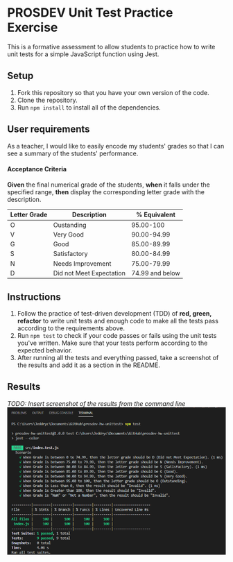 # PROSDEV Unit Test Practice Exercise

This is a formative assessment to allow students to practice how to write unit tests for a simple JavaScript function using Jest.

## Setup

1.  Fork this repository so that you have your own version of the code.
2.  Clone the repository.
3.  Run `npm install` to install all of the dependencies.

## User requirements
As a teacher, I would like to easily encode my students' grades so that I can see a summary of the students' performance.

#### Acceptance Criteria
**Given** the final numerical grade of the students, **when** it falls under the specified range, **then** display the corresponding letter grade with the description.

Letter Grade | Description | % Equivalent
--|---|--
O | Oustanding |  95.00-100
V | Very Good | 90.00-94.99
G | Good | 85.00-89.99
S | Satisfactory | 80.00-84.99
N | Needs Improvement | 75.00-79.99
D | Did not Meet Expectation | 74.99 and below

## Instructions
1.  Follow the practice of test-driven development (TDD) of **red, green, refactor** to write unit tests and enough code to make all the tests pass according to the requirements above.
2.  Run `npm test` to check if your code passes or fails using the unit tests you've written. Make sure that your tests perform according to the expected behavior.
3. After running all the tests and everything passed, take a screenshot of the results and add it as a section in the README.

## Results
*TODO: Insert screenshot of the results from the command line*
![Results](https://github.com/CrimsonRegulus/prosdev-hw-unittest/blob/master/Results.png?raw=true)